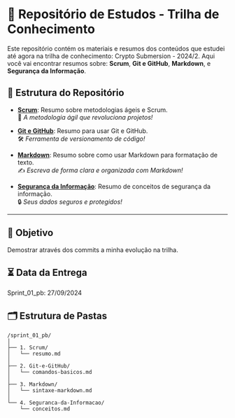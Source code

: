 # 🚀 Repositório de Estudos - Trilha de Conhecimento

Este repositório contém os materiais e resumos dos conteúdos que estudei até agora na trilha de conhecimento: Crypto Submersion - 2024/2. Aqui você vai encontrar resumos sobre: **Scrum**, **Git e GitHub**, **Markdown**, e **Segurança da Informação**.

## 📂 Estrutura do Repositório

- **[Scrum](https://github.com/Alepaulas/sprint_01_pb/tree/main/1.%20Scrum)**: Resumo sobre metodologias ágeis e Scrum.  
  📌 *A metodologia ágil que revoluciona projetos!*
  
- **[Git e GitHub](https://github.com/Alepaulas/sprint_01_pb/tree/main/2.%20Git-e-GitHub)**: Resumo para usar Git e GitHub.  
  🛠 *Ferramenta de versionamento de código!*
  
- **[Markdown](https://github.com/Alepaulas/sprint_01_pb/tree/main/3.%20Markdown)**: Resumo sobre como usar Markdown para formatação de texto.  
  ✍️ *Escreva de forma clara e organizada com Markdown!*
  
- **[Segurança da Informação](https://github.com/Alepaulas/sprint_01_pb/tree/main/4.%20Seguranca-da-Informacao)**: Resumo de conceitos de segurança da informação.  
  🔒 *Seus dados seguros e protegidos!*

---

## 🎯 Objetivo

Demostrar através dos commits a minha evolução na trilha.

## ⏳ Data da Entrega
Sprint_01_pb: 27/09/2024

## 🗂 Estrutura de Pastas

```plaintext
/sprint_01_pb/
│
├── 1. Scrum/
│   └── resumo.md
│
├── 2. Git-e-GitHub/
│   └── comandos-basicos.md
│
├── 3. Markdown/
│   └── sintaxe-markdown.md
│
└── 4. Seguranca-da-Informacao/
    └── conceitos.md
